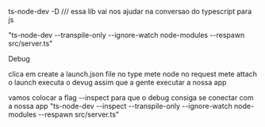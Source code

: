 ts-node-dev -D /// essa lib vai nos ajudar na conversao do typescript para js


"ts-node-dev --transpile-only --ignore-watch node-modules --respawn src/server.ts"


Debug

clica em create a launch.json file
no type mete node
no request mete attach
o launch  executa o devug assim que a gente executar a nossa app 

vamos colocar a flag --inspect para que o debug consiga se conectar com a nossa app
"ts-node-dev --inspect --transpile-only --ignore-watch node-modules --respawn src/server.ts"